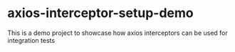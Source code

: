 # axios-interceptor-setup-demo
This is a demo project to showcase how axios interceptors can be used for integration tests
